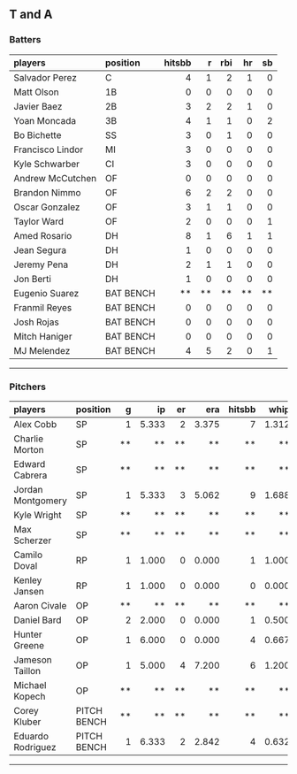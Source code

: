 ## T and A

### Batters

 
|players          |position  | hitsbb|  r| rbi| hr| sb| 
|:----------------|:---------|------:|--:|---:|--:|--:| 
|Salvador Perez   |C         |      4|  1|   2|  1|  0| 
|Matt Olson       |1B        |      0|  0|   0|  0|  0| 
|Javier Baez      |2B        |      3|  2|   2|  1|  0| 
|Yoan Moncada     |3B        |      4|  1|   1|  0|  2| 
|Bo Bichette      |SS        |      3|  0|   1|  0|  0| 
|Francisco Lindor |MI        |      3|  0|   0|  0|  0| 
|Kyle Schwarber   |CI        |      3|  0|   0|  0|  0| 
|Andrew McCutchen |OF        |      0|  0|   0|  0|  0| 
|Brandon Nimmo    |OF        |      6|  2|   2|  0|  0| 
|Oscar Gonzalez   |OF        |      3|  1|   1|  0|  0| 
|Taylor Ward      |OF        |      2|  0|   0|  0|  1| 
|Amed Rosario     |DH        |      8|  1|   6|  1|  1| 
|Jean Segura      |DH        |      1|  0|   0|  0|  0| 
|Jeremy Pena      |DH        |      2|  1|   1|  0|  0| 
|Jon Berti        |DH        |      1|  0|   0|  0|  0| 
|Eugenio Suarez   |BAT BENCH |     **| **|  **| **| **| 
|Franmil Reyes    |BAT BENCH |      0|  0|   0|  0|  0| 
|Josh Rojas       |BAT BENCH |      0|  0|   0|  0|  0| 
|Mitch Haniger    |BAT BENCH |      0|  0|   0|  0|  0| 
|MJ Melendez      |BAT BENCH |      4|  5|   2|  0|  1| 

* * *

### Pitchers

 
|players           |position    |  g|    ip| er|   era| hitsbb|  whip| so|  w| sv| 
|:-----------------|:-----------|--:|-----:|--:|-----:|------:|-----:|--:|--:|--:| 
|Alex Cobb         |SP          |  1| 5.333|  2| 3.375|      7| 1.312|  3|  0|  0| 
|Charlie Morton    |SP          | **|    **| **|    **|     **|    **| **| **| **| 
|Edward Cabrera    |SP          | **|    **| **|    **|     **|    **| **| **| **| 
|Jordan Montgomery |SP          |  1| 5.333|  3| 5.062|      9| 1.688|  9|  0|  0| 
|Kyle Wright       |SP          | **|    **| **|    **|     **|    **| **| **| **| 
|Max Scherzer      |SP          | **|    **| **|    **|     **|    **| **| **| **| 
|Camilo Doval      |RP          |  1| 1.000|  0| 0.000|      1| 1.000|  2|  0|  0| 
|Kenley Jansen     |RP          |  1| 1.000|  0| 0.000|      0| 0.000|  1|  0|  1| 
|Aaron Civale      |OP          | **|    **| **|    **|     **|    **| **| **| **| 
|Daniel Bard       |OP          |  2| 2.000|  0| 0.000|      1| 0.500|  3|  0|  2| 
|Hunter Greene     |OP          |  1| 6.000|  0| 0.000|      4| 0.667| 11|  0|  0| 
|Jameson Taillon   |OP          |  1| 5.000|  4| 7.200|      6| 1.200|  4|  0|  0| 
|Michael Kopech    |OP          | **|    **| **|    **|     **|    **| **| **| **| 
|Corey Kluber      |PITCH BENCH | **|    **| **|    **|     **|    **| **| **| **| 
|Eduardo Rodriguez |PITCH BENCH |  1| 6.333|  2| 2.842|      4| 0.632|  7|  0|  0| 


* * *


